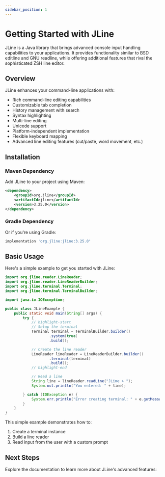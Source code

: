 ```yaml
---
sidebar_position: 1
---
```


# Getting Started with JLine

JLine is a Java library that brings advanced console input handling capabilities to your applications. It provides functionality similar to BSD editline and GNU readline, while offering additional features that rival the sophisticated ZSH line editor.

## Overview

JLine enhances your command-line applications with:

- Rich command-line editing capabilities
- Customizable tab completion
- History management with search
- Syntax highlighting
- Multi-line editing
- Unicode support
- Platform-independent implementation
- Flexible keyboard mapping
- Advanced line editing features (cut/paste, word movement, etc.)

## Installation

### Maven Dependency

Add JLine to your project using Maven:

```xml
<dependency>
    <groupId>org.jline</groupId>
    <artifactId>jline</artifactId>
    <version>3.25.0</version>
</dependency>
```

### Gradle Dependency

Or if you're using Gradle:

```groovy
implementation 'org.jline:jline:3.25.0'
```

## Basic Usage

Here's a simple example to get you started with JLine:

```java title="JLineExample.java" showLineNumbers
import org.jline.reader.LineReader;
import org.jline.reader.LineReaderBuilder;
import org.jline.terminal.Terminal;
import org.jline.terminal.TerminalBuilder;

import java.io.IOException;

public class JLineExample {
    public static void main(String[] args) {
        try {
            // highlight-start
            // Setup the terminal
            Terminal terminal = TerminalBuilder.builder()
                    .system(true)
                    .build();

            // Create the line reader
            LineReader lineReader = LineReaderBuilder.builder()
                    .terminal(terminal)
                    .build();
            // highlight-end

            // Read a line
            String line = lineReader.readLine("JLine > ");
            System.out.println("You entered: " + line);

        } catch (IOException e) {
            System.err.println("Error creating terminal: " + e.getMessage());
        }
    }
}
```

This simple example demonstrates how to:

1. Create a terminal instance
2. Build a line reader
3. Read input from the user with a custom prompt

## Next Steps

Explore the documentation to learn more about JLine's advanced features:
